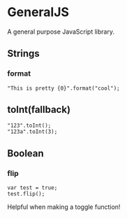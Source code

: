 # GeneralJS
A general purpose JavaScript library.

## Strings

### format

    "This is pretty {0}".format("cool");
    
## toInt(fallback)

    "123".toInt();
    "123a".toInt(3);
    
## Boolean

### flip

    var test = true;
    test.flip();

Helpful when making a toggle function!
